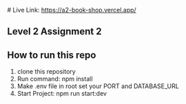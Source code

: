 ﻿﻿# Live Link: https://a2-book-shop.vercel.app/

## Level 2 Assignment 2

## How to run this repo

1. clone this repository
2. Run command: npm install
3. Make .env file in root set your PORT and DATABASE_URL
4. Start Project: npm run start:dev
